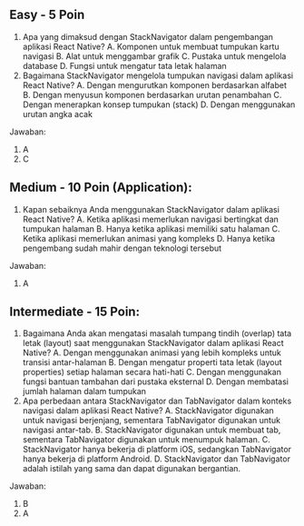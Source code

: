 ## Easy - 5 Poin

1. Apa yang dimaksud dengan StackNavigator dalam pengembangan aplikasi React Native?
   A. Komponen untuk membuat tumpukan kartu navigasi
   B. Alat untuk menggambar grafik
   C. Pustaka untuk mengelola database
   D. Fungsi untuk mengatur tata letak halaman
2. Bagaimana StackNavigator mengelola tumpukan navigasi dalam aplikasi React Native?
   A. Dengan mengurutkan komponen berdasarkan alfabet
   B. Dengan menyusun komponen berdasarkan urutan penambahan
   C. Dengan menerapkan konsep tumpukan (stack)
   D. Dengan menggunakan urutan angka acak

Jawaban:

1. A
2. C

## Medium - 10 Poin (Application):

1. Kapan sebaiknya Anda menggunakan StackNavigator dalam aplikasi React Native?
   A. Ketika aplikasi memerlukan navigasi bertingkat dan tumpukan halaman
   B. Hanya ketika aplikasi memiliki satu halaman
   C. Ketika aplikasi memerlukan animasi yang kompleks
   D. Hanya ketika pengembang sudah mahir dengan teknologi tersebut

Jawaban:

1. A

## Intermediate - 15 Poin:

1. Bagaimana Anda akan mengatasi masalah tumpang tindih (overlap) tata letak (layout) saat menggunakan StackNavigator dalam aplikasi React Native?
   A. Dengan menggunakan animasi yang lebih kompleks untuk transisi antar-halaman
   B. Dengan mengatur properti tata letak (layout properties) setiap halaman secara hati-hati
   C. Dengan menggunakan fungsi bantuan tambahan dari pustaka eksternal
   D. Dengan membatasi jumlah halaman dalam tumpukan
2. Apa perbedaan antara StackNavigator dan TabNavigator dalam konteks navigasi dalam aplikasi React Native?
   A. StackNavigator digunakan untuk navigasi berjenjang, sementara TabNavigator digunakan untuk navigasi antar-tab.
   B. StackNavigator digunakan untuk membuat tab, sementara TabNavigator digunakan untuk menumpuk halaman.
   C. StackNavigator hanya bekerja di platform iOS, sedangkan TabNavigator hanya bekerja di platform Android.
   D. StackNavigator dan TabNavigator adalah istilah yang sama dan dapat digunakan bergantian.

Jawaban:

1. B
2. A
